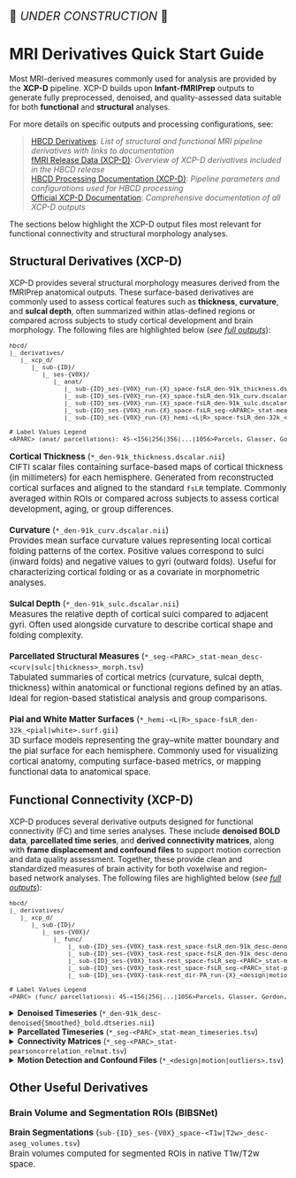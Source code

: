 <p style="font-size: 1.5em;">🚧 <i>UNDER CONSTRUCTION</i> 🚧 </p>

# MRI Derivatives Quick Start Guide

Most MRI-derived measures commonly used for analysis are provided by the **XCP-D** pipeline. XCP-D builds upon **Infant-fMRIPrep** outputs to generate fully preprocessed, denoised, and quality-assessed data suitable for both **functional** and **structural** analyses.

For more details on specific outputs and processing configurations, see:

> <a href="../../../datacuration/file-based-data/#derivatives" target="_blank"><i style="font-size: 0.9em;" class="fa-solid fa-up-right-from-square"></i> HBCD Derivatives</a>: *List of structural and functional MRI pipeline derivatives with links to documentation*<br>
<a href="../../mri/fmri/#xcpd" target="_blank"><i style="font-size: 0.9em;" class="fa-solid fa-up-right-from-square"></i> fMRI Release Data (XCP-D)</a>: *Overview of XCP-D derivatives included in the HBCD release*<br>
<a href="https://hbcd-cbrain-processing.readthedocs.io/latest/tools/xcp_d.html"><i style="font-size: 0.9em;" class="fa-solid fa-up-right-from-square"></i> HBCD Processing Documentation (XCP-D)</a>: *Pipeline parameters and configurations used for HBCD processing*<br>
<a href="https://xcp-d.readthedocs.io/en/latest/outputs.html#outputs-of-xcp-d"><i style="font-size: 0.9em;" class="fa-solid fa-up-right-from-square"></i> Official XCP-D Documentation</a>: *Comprehensive documentation of all XCP-D outputs*

The sections below highlight the XCP-D output files most relevant for functional connectivity and structural morphology analyses.

## Structural Derivatives (XCP-D)

XCP-D provides several structural morphology measures derived from the fMRIPrep anatomical outputs. These surface-based derivatives are commonly used to assess cortical features such as **thickness**, **curvature**, and **sulcal depth**, often summarized within atlas-defined regions or compared across subjects to study cortical development and brain morphology. The following files are highlighted below (<i>see <a href="../../mri/fmri/#xcpd" target="_blank">full outputs</a></i>):

<pre style="font-size: 11px;" class="folder-tree">
hbcd/
|_ derivatives/ 
   |_ xcp_d/
      |_ sub-<span class="label">{ID}</span>/
         |_ ses-<span class="label">{V0X}</span>/
            |_ anat/
               |_ sub-<span class="label">{ID}</span>_ses-<span class="label">{V0X}</span>_run-<span class="label">{X}</span>_space-fsLR_den-91k_thickness.dscalar.nii
               |_ sub-<span class="label">{ID}</span>_ses-<span class="label">{V0X}</span>_run-<span class="label">{X}</span>_space-fsLR_den-91k_curv.dscalar.nii
               |_ sub-<span class="label">{ID}</span>_ses-<span class="label">{V0X}</span>_run-<span class="label">{X}</span>_space-fsLR_den-91k_sulc.dscalar.nii
               |_ sub-<span class="label">{ID}</span>_ses-<span class="label">{V0X}</span>_run-<span class="label">{X}</span>_space-fsLR_seg-<span class="placeholder">&lt;APARC&gt;</span>_stat-mean_desc-<span class="placeholder">&lt;curv|sulc|thickness&gt;</span>_morph.tsv
               |_ sub-<span class="label">{ID}</span>_ses-<span class="label">{V0X}</span>_run-<span class="label">{X}</span>_hemi-<span class="placeholder">&lt;L|R&gt;</span>_space-fsLR_den-32k_<span class="placeholder">&lt;pial|white&gt;</span>.surf.gii

<span class="hashtag"># Label Values Legend</span>
<span class="placeholder">&lt;APARC&gt; (anat/ parcellations)</span>: 4S-&lt;156|256|356|...|1056&gt;Parcels, Glasser, Gordon, MIDB, MyersLabonte
</pre>
<p></p>

<p style="font-size: 15px;">
    <strong>Cortical Thickness</strong> (<code>*_den-91k_thickness.dscalar.nii</code>)<br>
    CIFTI scalar files containing surface-based maps of cortical thickness (in millimeters) for each hemisphere. Generated from reconstructed cortical surfaces and aligned to the standard <code>fsLR</code> template. Commonly averaged within ROIs or compared across subjects to assess cortical development, aging, or group differences.
<br>
<br>
    <strong>Curvature</strong> (<code>*_den-91k_curv.dscalar.nii</code>)<br>
    Provides mean surface curvature values representing local cortical folding patterns of the cortex. Positive values correspond to sulci (inward folds) and negative values to gyri (outward folds). Useful for characterizing cortical folding or as a covariate in morphometric analyses.
<br>
<br>
    <strong>Sulcal Depth</strong> (<code>*_den-91k_sulc.dscalar.nii</code>)<br>
    Measures the relative depth of cortical sulci compared to adjacent gyri. Often used alongside curvature to describe cortical shape and folding complexity.
<br>
<br>
    <strong>Parcellated Structural Measures</strong> (<code>*_seg-&lt;PARC&gt;_stat-mean_desc-&lt;curv|sulc|thickness&gt;_morph.tsv</code>)<br>
    Tabulated summaries of cortical metrics (curvature, sulcal depth, thickness) within anatomical or functional regions defined by an atlas. Ideal for region-based statistical analysis and group comparisons.
<br>
<br>
    <strong>Pial and White Matter Surfaces</strong> (<code>*_hemi-&lt;L|R&gt;_space-fsLR_den-32k_&lt;pial|white&gt;.surf.gii</code>)<br>
    3D surface models representing the gray–white matter boundary and the pial surface for each hemisphere. Commonly used for visualizing cortical anatomy, computing surface-based metrics, or mapping functional data to anatomical space.
</p>

## Functional Connectivity (XCP-D)

XCP-D produces several derivative outputs designed for functional connectivity (FC) and time series analyses. These include **denoised BOLD data**, **parcellated time series**, and **derived connectivity matrices**, along with **frame displacement and confound files** to support motion correction and data quality assessment. Together, these provide clean and standardized measures of brain activity for both voxelwise and region-based network analyses. The following files are highlighted below (<i>see <a href="../../mri/fmri/#xcpd" target="_blank">full outputs</a></i>):

<pre style="font-size: 11px;" class="folder-tree">
hbcd/
|_ derivatives/ 
   |_ xcp_d/
      |_ sub-<span class="label">{ID}</span>/
         |_ ses-<span class="label">{V0X}</span>/
            |_ func/
                |_ sub-<span class="label">{ID}</span>_ses-<span class="label">{V0X}</span>_task-rest_space-fsLR_den-91k_desc-denoisedSmoothed_bold.dtseries.nii
                |_ sub-<span class="label">{ID}</span>_ses-<span class="label">{V0X}</span>_task-rest_space-fsLR_den-91k_desc-denoised_bold.dtseries.nii
                |_ sub-<span class="label">{ID}</span>_ses-<span class="label">{V0X}</span>_task-rest_space-fsLR_seg-<span class="placeholder">&lt;PARC&gt;</span>_stat-mean_timeseries.tsv
                |_ sub-<span class="label">{ID}</span>_ses-<span class="label">{V0X}</span>_task-rest_space-fsLR_seg-<span class="placeholder">&lt;PARC&gt;</span>_stat-pearsoncorrelation_relmat.tsv
                |_ sub-<span class="label">{ID}</span>_ses-<span class="label">{V0X}</span>-task-rest_dir-PA_run-<span class="label">{X}</span>_<span class="placeholder">&lt;design|motion|outliers&gt;</span>.tsv

<span class="hashtag"># Label Values Legend</span>
<span class="placeholder">&lt;PARC&gt; (func/ parcellations)</span>: 4S-&lt;156|256|...|1056&gt;Parcels, Glasser, Gordon, MIDB, MyersLabonte, HCP, Tian
</pre>
<p></p>

<details>
  <summary><strong>Denoised Timeseries</strong> (<code>*_den-91k_desc-denoised{Smoothed}_bold.dtseries.nii</code>)</summary>
  <p>
  CIFTI dense time series containing fully preprocessed, temporally filtered, and nuisance-regressed BOLD data. Aligned to the standard <code>fsLR</code> surface template, these files are suitable for voxelwise FC analyses, seed-based correlation maps, or other data-driven connectivity methods.
  </p>
</details>

<details>
  <summary><strong>Parcellated Timeseries</strong> (<code>*_seg-&lt;PARC&gt;_stat-mean_timeseries.tsv</code>)</summary>
  <p>
  Tabulated mean BOLD time series for each region in a the following atlases: <a href="https://github.com/PennLINC/AtlasPack">4S-{X}-Region Parcels</a>, Glasser, Gordon, MIDB, MyersLabonte, HCP, and Tian. Also available as CIFTI files (<code>*_stat-mean_timeseries.ptseries.nii</code>), where each column corresponds to a brain region, and each row to a timepoint. Ideal for computing ROI-to-ROI connectivity matrices or performing graph and network analyses.
  </p>
</details>

<details>
  <summary><strong>Connectivity Matrices</strong> (<code>*_seg-&lt;PARC&gt;_stat-pearsoncorrelation_relmat.tsv</code>)</summary>
  <p>
  Tab-delimited matrices of pairwise Pearson correlations between atlas regions, computed from the parcellated time series. Useful for quick inspection, validation, or as input for group-level analyses when region-level connectivity is sufficient.
  </p>
</details>

<details>
  <summary><strong>Motion Detection and Confound Files</strong> (<code>*_&lt;design|motion|outliers&gt;.tsv</code>)</summary>
  <p>
  Include framewise displacement values and nuisance regressor design files. The design files (<code>*_design.tsv</code>) contain one column per regressor (e.g., motion parameters and one-hot indicators for high-motion outlier volumes). Recommended for identifying and filtering low-quality data before group analyses.
  </p>
</details>

## Other Useful Derivatives

### Brain Volume and Segmentation ROIs (BIBSNet)

<p style="font-size: 15px;">
    <strong>Brain Segmentations</strong> (<code>sub-<span class="label">{ID}</span>_ses-<span class="label">{V0X}</span>_space-<span class="placeholder">&lt;T1w|T2w&gt;</span>_desc-aseg_volumes.tsv</code>)<br>
    Brain volumes computed for segmented ROIs in native T1w/T2w space.
</p>

<br>

